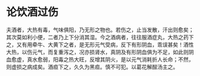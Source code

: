 # 论饮酒过伤



夫酒者，大热有毒，气味俱阳，乃无形之物也。若伤之，止当发散，汗出则愈矣；其次莫如利小便，二者乃上下分消其湿。今之酒病者，往往服酒症丸，大热之药下之，又有用牵牛、大黄下之者，是无形元气受病，反下有形阴血，乖误甚矣！酒性大热，以伤元气，而复重泻之，况亦损肾水，真阴及有形阴血俱为不足，如此则阴血愈虚，真水愈弱，阳毒之热大旺，反增其阴火，是以元气消耗折人长命；不然，则虚损之病成矣。酒疸下之，久久为黑疸。慎不可犯。以葛花解酲汤主之。